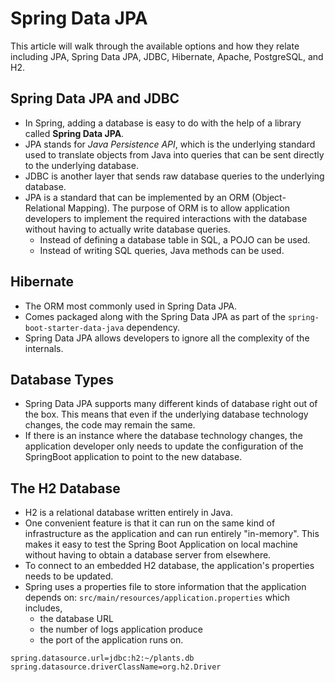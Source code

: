 # Spring Data JPA
This article will walk through the available options and how they relate including JPA, Spring Data JPA, JDBC, Hibernate, Apache, PostgreSQL, and H2.

## Spring Data JPA and JDBC
- In Spring, adding a database is easy to do with the help of a library called **Spring Data JPA**.
- JPA stands for _Java Persistence API_, which is the underlying standard used to translate objects from Java into queries that can be sent directly to the underlying database.
- JDBC is another layer that sends raw database queries to the underlying database.
- JPA is a standard that can be implemented by an ORM (Object-Relational Mapping). The purpose of ORM is to allow application developers to implement the required interactions with the database without having to actually write database queries.
  - Instead of defining a database table in SQL, a POJO can be used.
  - Instead of writing SQL queries, Java methods can be used.

## Hibernate
- The ORM most commonly used in Spring Data JPA.
- Comes packaged along with the Spring Data JPA as part of the `spring-boot-starter-data-java` dependency.
- Spring Data JPA allows developers to ignore all the complexity of the internals.

## Database Types
- Spring Data JPA supports many different kinds of database right out of the box. This means that even if the underlying database technology changes, the code may remain the same.
- If there is an instance where the database technology changes, the application developer only needs to update the configuration of the SpringBoot application to point to the new database.

## The H2 Database
- H2 is a relational database written entirely in Java.
- One convenient feature is that it can run on the same kind of infrastructure as the application and can run entirely "in-memory". This makes it easy to test the Spring Boot Application on local machine without having to obtain a database server from elsewhere.
- To connect to an embedded H2 database, the application's properties needs to be updated.
- Spring uses a properties file to store information that the application depends on: `src/main/resources/application.properties` which includes,
  - the database URL
  - the number of logs application produce
  - the port of the application runs on.

```text
spring.datasource.url=jdbc:h2:~/plants.db
spring.datasource.driverClassName=org.h2.Driver
```
